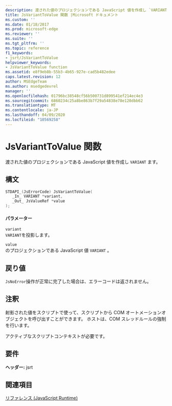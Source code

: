 ```yaml
---
description: 渡された値のプロジェクションである JavaScript 値を作成し `VARIANT` ます。
title: JsVariantToValue 関数 |Microsoft ドキュメント
ms.custom: ''
ms.date: 01/18/2017
ms.prod: microsoft-edge
ms.reviewer: ''
ms.suite: ''
ms.tgt_pltfrm: ''
ms.topic: reference
f1_keywords:
- jsrt/JsVariantToValue
helpviewer_keywords:
- JsVariantToValue function
ms.assetid: e8f9eb8b-55b3-4b65-927e-cad5b482edee
caps.latest.revision: 12
author: MSEdgeTeam
ms.author: msedgedevrel
manager: ''
ms.openlocfilehash: 01796bc38548cf56b500731d899541ef214ec4e3
ms.sourcegitcommit: 6860234c25a8be863b7f29a54838e78e120dbb62
ms.translationtype: MT
ms.contentlocale: ja-JP
ms.lasthandoff: 04/09/2020
ms.locfileid: "10569258"
---
```

# JsVariantToValue 関数
渡された値のプロジェクションである JavaScript 値を作成し `VARIANT` ます。  
  
## 構文  
  
```cpp  
STDAPI_(JsErrorCode) JsVariantToValue(  
   _In_ VARIANT *variant,  
   _Out_ JsValueRef *value  
);  
```  
  
#### パラメーター  
 `variant`  
 `VARIANT`を投影します。  
  
 `value`  
 のプロジェクションである JavaScript 値 `VARIANT` 。  
  
## 戻り値  
 `JsNoError`操作が正常に完了した場合は、エラーコードは返されません。  
  
## 注釈  
 射影された値をスクリプトで使って、スクリプトから COM オートメーションオブジェクトを呼び出すことができます。 ホストは、COM スレッドルールの強制を行います。  
  
 アクティブなスクリプトコンテキストが必要です。  
  
## 要件  
 **ヘッダー:** jsrt  
  
## 関連項目  
 [リファレンス (JavaScript Runtime)](../chakra-hosting/reference-javascript-runtime.md)